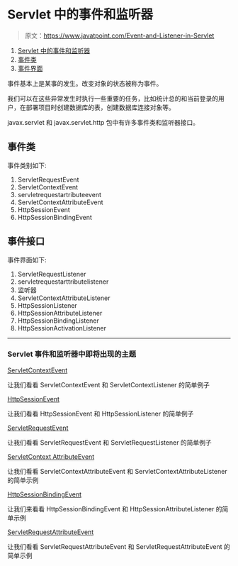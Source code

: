 # Servlet 中的事件和监听器

> 原文：<https://www.javatpoint.com/Event-and-Listener-in-Servlet>

1.  [Servlet 中的事件和监听器](#)
2.  [事件类](#eventclasses)
3.  [事件界面](#eventinterfaces)

事件基本上是某事的发生。改变对象的状态被称为事件。

我们可以在这些异常发生时执行一些重要的任务，比如统计总的和当前登录的用户，在部署项目时创建数据库的表，创建数据库连接对象等。

javax.servlet 和 javax.servlet.http 包中有许多事件类和监听器接口。

## 事件类

事件类别如下:

1.  ServletRequestEvent
2.  ServletContextEvent
3.  servletrequestartributeevent
4.  ServletContextAttributeEvent
5.  HttpSessionEvent
6.  HttpSessionBindingEvent

## 事件接口

事件界面如下:

1.  ServletRequestListener
2.  servletrequestarttributelistener
3.  监听器
4.  ServletContextAttributeListener
5.  HttpSessionListener
6.  HttpSessionAttributeListener
7.  HttpSessionBindingListener
8.  HttpSessionActivationListener

* * *

### Servlet 事件和监听器中即将出现的主题

[ServletContextEvent](ServletContextEvent)

让我们看看 ServletContextEvent 和 ServletContextListener 的简单例子

[HttpSessionEvent](HttpSessionEvent)

让我们看看 HttpSessionEvent 和 HttpSessionListener 的简单例子

[ServletRequestEvent](ServletRequestEvent)

让我们看看 ServletRequestEvent 和 ServletRequestListener 的简单例子

[ServletContext AttributeEvent](ServletContextAttributeEvent)

让我们看看 ServletContextAttributeEvent 和 ServletContextAttributeListener 的简单示例

[HttpSessionBindingEvent](HttpSessionBindingEvent)

让我们来看看 HttpSessionBindingEvent 和 HttpSessionAttributeListener 的简单示例

[ServletRequestAttributeEvent](ServletRequestAttributeEvent)

让我们看看 ServletRequestAttributeEvent 和 ServletRequestAttributeEvent 的简单示例